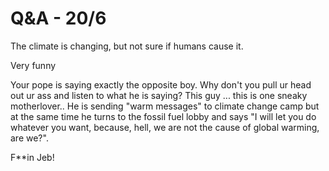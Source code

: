 # Q&A - 20/6

The climate is changing, but not sure if humans cause it.

Very funny

Your pope is saying exactly the opposite boy. Why don't you pull ur head out ur ass and listen to what he is saying? This guy ... this is one sneaky motherlover.. He is sending "warm messages" to climate change camp but at the same time he turns to the fossil fuel lobby and says "I will let you do whatever you want, because, hell, we  are not the cause of global warming, are we?".

F**in Jeb!














